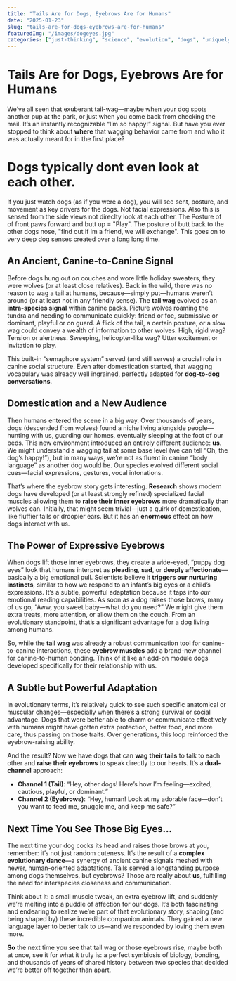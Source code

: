 ```yaml
---
title: "Tails Are for Dogs, Eyebrows Are for Humans"
date: "2025-01-23"
slug: "tails-are-for-dogs-eyebrows-are-for-humans"
featuredImg: "/images/dogeyes.jpg"
categories: ["just-thinking", "science", "evolution", "dogs", "uniquely-human"]
---
```


# Tails Are for Dogs, Eyebrows Are for Humans

We’ve all seen that exuberant tail-wag—maybe when your dog spots another pup at the park, or just when you come back from checking the mail. It’s an instantly recognizable “I’m so happy!” signal. But have you ever stopped to think about **where** that wagging behavior came from and who it was actually meant for in the first place?

# Dogs typically dont even look at each other.
If you just watch dogs (as if you were a dog), you will see sent, posture, and movement as key drivers for the dogs.  Not facial expressions.  Also this is sensed from the side views not direclty look at each other. The Posture of of front paws forward and butt up = "Play".  The posture of butt back to the other dogs nose, "find out if im a friend, we will exchange".  This goes on to very deep dog senses created over a long long time.

## An Ancient, Canine-to-Canine Signal
Before dogs hung out on couches and wore little holiday sweaters, they were wolves (or at least close relatives). Back in the wild, there was no reason to wag a tail at humans, because—simply put—humans weren’t around (or at least not in any friendly sense). The **tail wag** evolved as an **intra-species signal** within canine packs. Picture wolves roaming the tundra and needing to communicate quickly: friend or foe, submissive or dominant, playful or on guard. A flick of the tail, a certain posture, or a slow wag could convey a wealth of information to other wolves. High, rigid wag? Tension or alertness. Sweeping, helicopter-like wag? Utter excitement or invitation to play.

This built-in “semaphore system” served (and still serves) a crucial role in canine social structure. Even after domestication started, that wagging vocabulary was already well ingrained, perfectly adapted for **dog-to-dog conversations**.

## Domestication and a New Audience
Then humans entered the scene in a big way. Over thousands of years, dogs (descended from wolves) found a niche living alongside people—hunting with us, guarding our homes, eventually sleeping at the foot of our beds. This new environment introduced an entirely different audience: **us**. We might understand a wagging tail at some base level (we can tell “Oh, the dog’s happy!”), but in many ways, we’re not as fluent in canine “body language” as another dog would be. Our species evolved different social cues—facial expressions, gestures, vocal intonations.

That’s where the eyebrow story gets interesting. **Research** shows modern dogs have developed (or at least strongly refined) specialized facial muscles allowing them to **raise their inner eyebrows** more dramatically than wolves can. Initially, that might seem trivial—just a quirk of domestication, like fluffier tails or droopier ears. But it has an **enormous** effect on how dogs interact with us.

## The Power of Expressive Eyebrows
When dogs lift those inner eyebrows, they create a wide-eyed, “puppy dog eyes” look that humans interpret as **pleading**, **sad**, or **deeply affectionate**—basically a big emotional pull. Scientists believe it **triggers our nurturing instincts**, similar to how we respond to an infant’s big eyes or a child’s expressions. It’s a subtle, powerful adaptation because it taps into *our* emotional reading capabilities. As soon as a dog raises those brows, many of us go, “Aww, you sweet baby—what do you need?” We might give them extra treats, more attention, or allow them on the couch. From an evolutionary standpoint, that’s a significant advantage for a dog living among humans.

So, while the **tail wag** was already a robust communication tool for canine-to-canine interactions, these **eyebrow muscles** add a brand-new channel for canine-to-human bonding. Think of it like an add-on module dogs developed specifically for their relationship with us.

## A Subtle but Powerful Adaptation
In evolutionary terms, it’s relatively quick to see such specific anatomical or muscular changes—especially when there’s a strong survival or social advantage. Dogs that were better able to charm or communicate effectively with humans might have gotten extra protection, better food, and more care, thus passing on those traits. Over generations, this loop reinforced the eyebrow-raising ability.

And the result? Now we have dogs that can **wag their tails** to talk to each other and **raise their eyebrows** to speak directly to our hearts. It’s a **dual-channel** approach: 
- **Channel 1 (Tail)**: “Hey, other dogs! Here’s how I’m feeling—excited, cautious, playful, or dominant.”
- **Channel 2 (Eyebrows)**: “Hey, human! Look at my adorable face—don’t you want to feed me, snuggle me, and keep me safe?”

## Next Time You See Those Big Eyes...
The next time your dog cocks its head and raises those brows at you, remember: it’s not just random cuteness. It’s the result of a **complex evolutionary dance**—a synergy of ancient canine signals meshed with newer, human-oriented adaptations. Tails served a longstanding purpose among dogs themselves, but eyebrows? Those are really about **us**, fulfilling the need for interspecies closeness and communication. 

Think about it: a small muscle tweak, an extra eyebrow lift, and suddenly we’re melting into a puddle of affection for our dogs. It’s both fascinating and endearing to realize we’re part of that evolutionary story, shaping (and being shaped by) these incredible companion animals. They gained a new language layer to better talk to us—and we responded by loving them even more.

**So** the next time you see that tail wag or those eyebrows rise, maybe both at once, see it for what it truly is: a perfect symbiosis of biology, bonding, and thousands of years of shared history between two species that decided we’re better off together than apart.